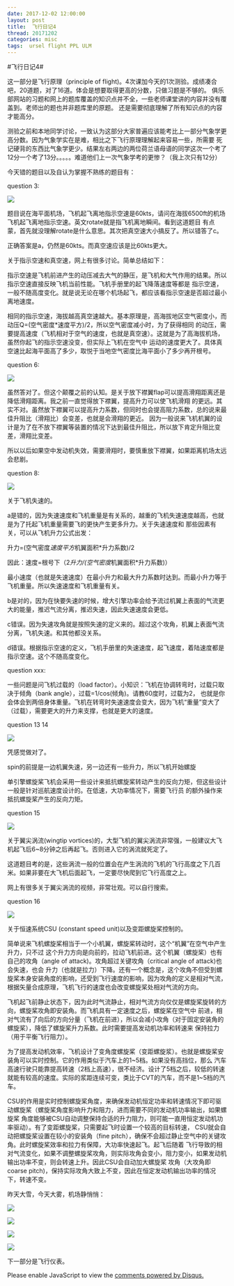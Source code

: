```yaml
---
date: 2017-12-02 12:00:00
layout: post
title: 	飞行日记4
thread: 20171202
categories: misc
tags:  ursel flight PPL ULM
---
```


#飞行日记4#  
  
这一部分是飞行原理（principle of flight)。4次课加今天的1次测验。成绩凑合吧，20道题，对了16道。体会是想要取得更高的分数，只做习题是不够的。
俱乐部网站的习题和网上的题库覆盖的知识点并不全，一些老师课堂讲的内容并没有覆盖到。老师出的题也并非题库里的原题。
还是需要彻底理解了所有知识点的内容才能高分。

测验之前和本地同学讨论，一致认为这部分大家普遍应该能考比上一部分气象学更高分数。因为气象学实在是难，相比之下飞行原理理解起来容易一些，所需要
死记硬背的东西比气象学更少。结果左右两边的两位荷兰语母语的同学这次一个考了12分一个考了13分。。。。。难道他们上一次气象学考的更惨？（我上次只有12分）

今天错的题目以及自认为掌握不熟练的题目有：

question 3:

![](../media/q3.jpg)

题目说在海平面机场，飞机起飞离地指示空速是60kts，请问在海拔6500ft的机场飞机起飞离地指示空速。英文rotate就是指飞机离地瞬间。看到这道题目
有点蒙，首先就没理解rotate是什么意思。其次把真空速大小搞反了。所以错答了c。

正确答案是a，仍然是60kts。而真空速应该是比60kts更大。

关于指示空速和真空速，网上有很多讨论。简单总结如下：

指示空速是飞机前进产生的动压减去大气的静压，是飞机和大气作用的结果。所以指示空速直接反映飞机当前性能。飞机手册里的起飞降落速度等都是
指示空速，一般不随高度变化。就是说无论在哪个机场起飞，都应该看指示空速是否超过最小离地速度。

相同的指示空速，海拔越高真空速越大。基本原理是，高海拔地区空气密度小，而动压Q=(空气密度*速度平方)/2，所以空气密度减小时，为了获得相同
的动压，需要提高速度（飞机相对于空气的速度，也就是真空速）。这就是为了高海拔机场，虽然你起飞的指示空速没变，但实际上飞机在空气中
运动的速度更大了。具体真空速比起海平面高了多少，取悦于当地空气密度比海平面小了多少再开根号。

question 6:

![](../media/q6.jpg)

虽然答对了。但这个颠覆之前的认知。是关于放下襟翼flap可以提高滑翔距离还是降低滑翔距离。我之前一直觉得放下襟翼，提高升力可以使飞机滑翔
的更远。其实不对。虽然放下襟翼可以提高升力系数，但同时也会提高阻力系数，总的说来最佳升阻比（滑翔比）会变差，也就是会滑翔的更近。
因为一般说来飞机机翼的设计是为了在不放下襟翼等装置的情况下达到最佳升阻比，所以放下肯定升阻比变差，滑翔比变差。

所以以后如果空中发动机失效，需要滑翔时，要慎重放下襟翼，如果距离机场太远会悲剧。

question 8:

![](../media/q8.jpg)

关于飞机失速的。

a是错的，因为失速速度和飞机重量是有关系的，越重的飞机失速速度越高，也就是为了托起飞机重量需要飞的更快产生更多升力。关于失速速度和
那些因素有关，可以从飞机升力公式出发：

升力=(空气密度*速度平方*机翼面积*升力系数)/2

因此：速度=根号下（2*升力/(空气密度*机翼面积*升力系数)）

最小速度（也就是失速速度）在最小升力和最大升力系数时达到。而最小升力等于飞机重量。所以失速速度和飞机重量有关。

b是对的，因为在快要失速的时候，增大引擎功率会给予流过机翼上表面的气流更大的能量，推迟气流分离，推迟失速，因此失速速度会更低。

c错误。因为失速攻角就是按照失速的定义来的。超过这个攻角，机翼上表面气流分离，飞机失速。和其他都没关系。

d错误。根据指示空速的定义，飞机手册里的失速速度，起飞速度，着陆速度都是指示空速。这个不随高度变化。

question xxx:

一些问题是问飞机过载的（load factor）。小知识：飞机在协调转弯时，过载只取决于倾角（bank angle），过载=1/cos(倾角)。请教60度时，过载为2，
也就是你会体会到两倍身体重量。飞机在转弯时失速速度会变大，因为飞机“重量”变大了（过载），需要更大的升力来支撑，也就是更大的速度。

question 13 14

![](../media/q113-14.jpg)

凭感觉做对了。

spin的前提是一边机翼失速，另一边还有一些升力，所以飞机开始螺旋

单引擎螺旋桨飞机会采用一些设计来抵抗螺旋桨转动产生的反向力矩，但这些设计一般是针对巡航速度设计的。在低速，大功率情况下，需要飞行员
的额外操作来抵抗螺旋桨产生的反向力矩。

question 15

![](../media/q15.jpg)

关于翼尖涡流(wingtip vortices)的，大型飞机的翼尖涡流非常强，一般建议大飞机起飞后6~8分钟之后再起飞。否则进入它的涡流就死定了。

这道题目考的是，这些涡流一般的位置会在产生涡流的飞机的飞行高度之下几百米。如果非要在大飞机后面起飞，一定要尽快爬到它飞行高度之上。

网上有很多关于翼尖涡流的视频，非常壮观。可以自行搜索。

question 16

![](../media/q16.jpg)

关于恒速系统CSU (constant speed unit)以及变距螺旋桨控制的。

简单说来飞机螺旋桨相当于一个小机翼，螺旋桨转动时，这个“机翼”在空气中产生升力，只不过
这个升力方向是向前的，拉动飞机前进。这个机翼（螺旋桨）也有自己的攻角（angle of attack)。攻角超过关键攻角（critical angle of attack)也会失速，也会
升力（也就是拉力）下降。还有一个概念是，这个攻角不但受到螺旋桨本身安装角度的影响，还受到飞行速度的影响，因为攻角的定义是相对气流，
根据矢量合成原理，飞机飞行的速度也会改变螺旋桨处相对气流的方向。

飞机起飞前静止状态下，因为此时气流静止，相对气流方向仅仅是螺旋桨旋转的方向，螺旋桨攻角即安装角。而飞机具有一定速度之后，螺旋桨在空气中
前进，相对气流有了向后的方向分量（飞机在前进），所以会减小攻角（对于固定安装角的螺旋桨），降低了螺旋桨升力系数。此时需要提高发动机功率和转速来
保持拉力（用于平衡飞行阻力）。

为了提高发动机效率，飞机设计了变角度螺旋桨（变距螺旋浆）。也就是螺旋桨安装角可以实时控制。它的作用类似于汽车上的1~5档。如果没有高挡位，那么
汽车高速行驶只能靠提高转速（2档上高速），很不经济。设计了5档之后，较低的转速就能有较高的速度。实际的浆距连续可变，类比于CVT的汽车，而不是1~5档的汽车。

CSU的作用是实时控制螺旋桨角度，来确保发动机恒定功率和转速情况下即可驱动螺旋桨（螺旋桨角度影响升力和阻力，进而需要不同的发动机功率输出，如果螺旋桨
角度能够被CSU自动调整保持合适的升力阻力，则可能一直用恒定发动机功率驱动）。有了变距螺旋桨，只需要起飞时设置一个较高的目标转速，
CSU就会自动把螺旋桨设置在较小的安装角（fine pitch），确保不会超过静止空气中的关键攻角。此时螺旋桨效率和拉力有保障，大功率快速起飞。起飞后随着
飞行导致的相对气流变化，如果不调整螺旋桨攻角，则实际攻角会变小，阻力变小，如果发动机输出功率不变，则会转速上升。因此CSU会自动加大螺旋桨
攻角（大攻角即coarse pitch)，保持实际攻角大致上不变，因此在恒定发动机输出功率的情况下，转速不变。

昨天大雪，今天大雾，机场静悄悄：

![](../media/ebul-20171202-1.jpg)

![](../media/ebul-20171202-2.jpg)

![](../media/ebul-20171202-3.jpg)

![](../media/ebul-20171202-4.jpg)

下一部分是飞行仪表。

<div id="disqus_thread"></div>
<script type="text/javascript">
    /* * * CONFIGURATION VARIABLES: EDIT BEFORE PASTING INTO YOUR WEBPAGE * * */
    var disqus_shortname = 'jiaoxianjun'; // required: replace example with your forum shortname

    /* * * DON'T EDIT BELOW THIS LINE * * */
    (function() {
        var dsq = document.createElement('script'); dsq.type = 'text/javascript'; dsq.async = true;
        dsq.src = '//' + disqus_shortname + '.disqus.com/embed.js';
        (document.getElementsByTagName('head')[0] || document.getElementsByTagName('body')[0]).appendChild(dsq);
    })();
</script>
<noscript>Please enable JavaScript to view the <a href="http://disqus.com/?ref_noscript">comments powered by Disqus.</a></noscript>


<script>
  (function(i,s,o,g,r,a,m){i['GoogleAnalyticsObject']=r;i[r]=i[r]||function(){
  (i[r].q=i[r].q||[]).push(arguments)},i[r].l=1*new Date();a=s.createElement(o),
  m=s.getElementsByTagName(o)[0];a.async=1;a.src=g;m.parentNode.insertBefore(a,m)
  })(window,document,'script','//www.google-analytics.com/analytics.js','ga');

  ga('create', 'UA-56112029-1', 'auto');
  ga('send', 'pageview');

</script>
